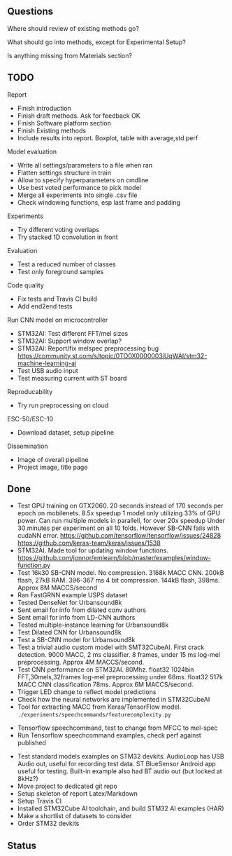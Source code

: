 
## Questions

Where should review of existing methods go?

What should go into methods, except for Experimental Setup?

Is anything missing from Materials section?

## TODO


Report


- Finish introduction
- Finish draft methods. Ask for feedback OK
- Finish Software platform section
- Finish Existing methods
- Include results into report. Boxplot, table with average,std perf


Model evaluation

- Write all settings/parameters to a file when ran
- Flatten settings structure in train
- Allow to specify hyperparameters on cmdline
- Use best voted performance to pick model
- Merge all experiments into single .csv file
- Check windowing functions, esp last frame and padding


Experiments

- Try different voting overlaps
- Try stacked 1D convolution in front 

Evaluation

- Test a reduced number of classes
- Test only foreground samples

Code quality

- Fix tests and Travis CI build
- Add end2end tests

Run CNN model on microcontroller

- STM32AI: Test different FFT/mel sizes
- STM32AI: Support window overlap?
- STM32AI: Report/fix melspec preprocessing bug
https://community.st.com/s/topic/0TO0X0000003iUqWAI/stm32-machine-learning-ai
- Test USB audio input
- Test measuring current with ST board

Reproducability

- Try run preprocessing on cloud

ESC-50/ESC-10

- Download dataset, setup pipeline

Dissemination

- Image of overall pipeline
- Project image, title page


## Done

- Test GPU training on GTX2060.
20 seconds instead of 170 seconds per epoch on mobilenets. 8.5x speedup
1 model only utilizing 33% of GPU power. Can run multiple models in parallell, for over 20x speedup
Under 30 minutes per experiment on all 10 folds.
However SB-CNN fails with cudaNN error.
https://github.com/tensorflow/tensorflow/issues/24828
https://github.com/keras-team/keras/issues/1538
- STM32AI. Made tool for updating window functions.
https://github.com/jonnor/emlearn/blob/master/examples/window-function.py
- Test 16k30 SB-CNN model.
No compression. 3168k MACC CNN. 200kB flash, 27kB RAM. 396-367 ms
4 bit compression. 144kB flash, 398ms. Approx 8M MACCS/second
- Ran FastGRNN example USPS dataset
- Tested DenseNet for Urbansound8k
- Sent email for info from dilated conv authors 
- Sent email for info from LD-CNN authors
- Tested multiple-instance learning for Urbansound8k
- Test Dilated CNN for Urbansound8k
- Test a SB-CNN model for Urbansound8k
- Test a trivial audio custom model with SMT32CubeAI.
First crack detection.
9000 MACC, 2 ms classifier. 8 frames, under 15 ms log-mel preprocessing.
Approx 4M MACCS/second.
- Test CNN performance on STM32AI. 80Mhz.
float32 1024bin FFT,30mels,32frames log-mel preprocessing under 68ms.
float32 517k MACC CNN classification 78ms. Approx 6M MACCS/second.
- Trigger LED change to reflect model predictions
- Check how the neural networks are implemented in STM32CubeAI
- Tool for extracting MACC from Keras/TensorFlow model. `./experiments/speechcommands/featurecomplexity.py`
* Tensorflow speechcommand, test to change from MFCC to mel-spec
* Run Tensorflow speechcommand examples, check perf against published
- Test standard models examples on STM32 devkits.
AudioLoop has USB Audio out, useful for recording test data.
ST BlueSensor Android app useful for testing.
Built-in example also had BT audio out (but locked at 8kHz?)
- Move project to dedicated git repo
- Setup skeleton of report Latex/Markdown
- Setup Travis CI
- Installed STM32Cube AI toolchain, and build STM32 AI examples (HAR)
- Make a shortlist of datasets to consider
- Order STM32 devkits


## Status




